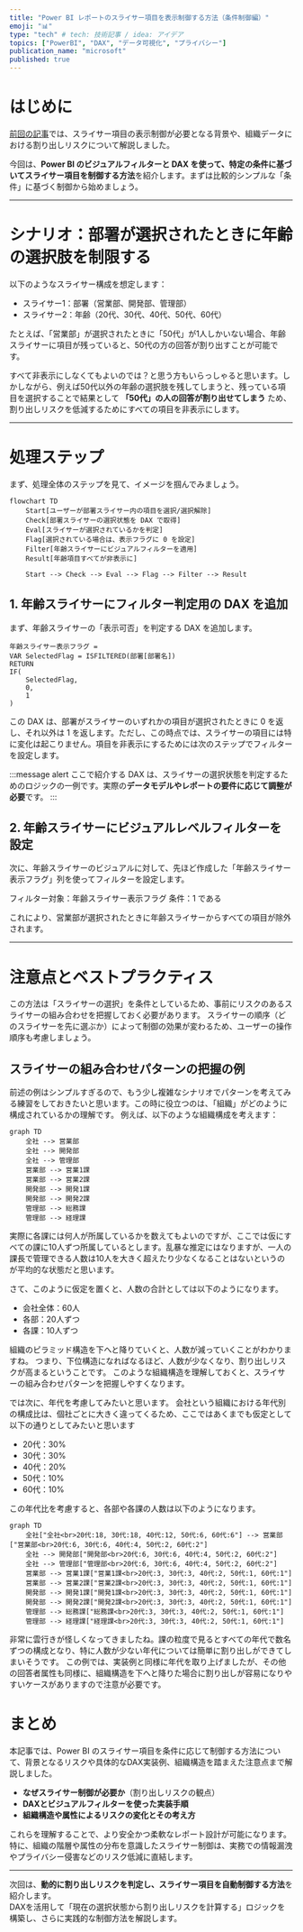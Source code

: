 ```yaml
---
title: "Power BI レポートのスライサー項目を表示制御する方法（条件制御編）"
emoji: "📊"
type: "tech" # tech: 技術記事 / idea: アイデア
topics: ["PowerBI", "DAX", "データ可視化", "プライバシー"]
publication_name: "microsoft"
published: true
---
```


# はじめに

[前回の記事](https://zenn.dev/microsoft/articles/power-bi-slicer-filtering-1)では、スライサー項目の表示制御が必要となる背景や、組織データにおける割り出しリスクについて解説しました。

今回は、**Power BI のビジュアルフィルターと DAX を使って、特定の条件に基づいてスライサー項目を制御する方法**を紹介します。まずは比較的シンプルな「条件」に基づく制御から始めましょう。

---

# シナリオ：部署が選択されたときに年齢の選択肢を制限する

以下のようなスライサー構成を想定します：

- スライサー1：部署（営業部、開発部、管理部）
- スライサー2：年齢（20代、30代、40代、50代、60代）

たとえば、「営業部」が選択されたときに「50代」が1人しかいない場合、年齢スライサーに項目が残っていると、50代の方の回答が割り出すことが可能です。

すべて非表示にしなくてもよいのでは？と思う方もいらっしゃると思います。しかしながら、例えば50代以外の年齢の選択肢を残してしまうと、残っている項目を選択することで結果として **「50代」の人の回答が割り出せてしまう** ため、割り出しリスクを低減するためにすべての項目を非表示にします。

---

# 処理ステップ
まず、処理全体のステップを見て、イメージを掴んでみましょう。

```mermaid
flowchart TD
    Start[ユーザーが部署スライサー内の項目を選択/選択解除]
    Check[部署スライサーの選択状態を DAX で取得]
    Eval[スライサーが選択されているかを判定]
    Flag[選択されている場合は、表示フラグに 0 を設定]
    Filter[年齢スライサーにビジュアルフィルターを適用]
    Result[年齢項目すべてが非表示に]

    Start --> Check --> Eval --> Flag --> Filter --> Result 
```

## 1. 年齢スライサーにフィルター判定用の DAX を追加

まず、年齢スライサーの「表示可否」を判定する DAX を追加します。

```DAX
年齢スライサー表示フラグ = 
VAR SelectedFlag = ISFILTERED(部署[部署名])
RETURN
IF(
    SelectedFlag,
    0,
    1
)
```

この DAX は、部署がスライサーのいずれかの項目が選択されたときに 0 を返し、それ以外は 1 を返します。ただし、この時点では、スライサーの項目には特に変化は起こりません。項目を非表示にするためには次のステップでフィルターを設定します。

:::message alert
ここで紹介する DAX は、スライサーの選択状態を判定するためのロジックの一例です。実際の**データモデルやレポートの要件に応じて調整が必要**です。
:::

## 2. 年齢スライサーにビジュアルレベルフィルターを設定
次に、年齢スライサーのビジュアルに対して、先ほど作成した「年齢スライサー表示フラグ」列を使ってフィルターを設定します。

フィルター対象：年齢スライサー表示フラグ
条件：1 である

これにより、営業部が選択されたときに年齢スライサーからすべての項目が除外されます。

---

# 注意点とベストプラクティス
この方法は「スライサーの選択」を条件としているため、事前にリスクのあるスライサーの組み合わせを把握しておく必要があります。
スライサーの順序（どのスライサーを先に選ぶか）によって制御の効果が変わるため、ユーザーの操作順序も考慮しましょう。

## スライサーの組み合わせパターンの把握の例
前述の例はシンプルすぎるので、もう少し複雑なシナリオでパターンを考えてみる練習をしておきたいと思います。この時に役立つのは、「組織」がどのように構成されているかの理解です。
例えば、以下のような組織構成を考えます：

```mermaid
graph TD
    全社 --> 営業部
    全社 --> 開発部
    全社 --> 管理部
    営業部 --> 営業1課
    営業部 --> 営業2課
    開発部 --> 開発1課
    開発部 --> 開発2課
    管理部 --> 総務課
    管理部 --> 経理課
```

実際に各課には何人が所属しているかを数えてもよいのですが、ここでは仮にすべての課に10人ずつ所属しているとします。乱暴な推定にはなりますが、一人の課長で管理できる人数は10人を大きく超えたり少なくなることはないというのが平均的な状態だと思います。

さて、このように仮定を置くと、人数の合計としては以下のようになります。
- 会社全体：60人
- 各部：20人ずつ
- 各課：10人ずつ

組織のピラミッド構造を下へと降りていくと、人数が減っていくことがわかりますね。
つまり、下位構造になればなるほど、人数が少なくなり、割り出しリスクが高まるということです。
このような組織構造を理解しておくと、スライサーの組み合わせパターンを把握しやすくなります。

では次に、年代を考慮してみたいと思います。
会社という組織における年代別の構成比は、個社ごとに大きく違ってくるため、ここではあくまでも仮定として以下の通りとしてみたいと思います
- 20代：30%
- 30代：30%
- 40代：20%
- 50代：10%
- 60代：10%

この年代比を考慮すると、各部や各課の人数は以下のようになります。

```mermaid
graph TD
    全社["全社<br>20代:18, 30代:18, 40代:12, 50代:6, 60代:6"] --> 営業部["営業部<br>20代:6, 30代:6, 40代:4, 50代:2, 60代:2"]
    全社 --> 開発部["開発部<br>20代:6, 30代:6, 40代:4, 50代:2, 60代:2"]
    全社 --> 管理部["管理部<br>20代:6, 30代:6, 40代:4, 50代:2, 60代:2"]
    営業部 --> 営業1課["営業1課<br>20代:3, 30代:3, 40代:2, 50代:1, 60代:1"]
    営業部 --> 営業2課["営業2課<br>20代:3, 30代:3, 40代:2, 50代:1, 60代:1"]
    開発部 --> 開発1課["開発1課<br>20代:3, 30代:3, 40代:2, 50代:1, 60代:1"]
    開発部 --> 開発2課["開発2課<br>20代:3, 30代:3, 40代:2, 50代:1, 60代:1"]
    管理部 --> 総務課["総務課<br>20代:3, 30代:3, 40代:2, 50代:1, 60代:1"]
    管理部 --> 経理課["経理課<br>20代:3, 30代:3, 40代:2, 50代:1, 60代:1"]
```

非常に雲行きが怪しくなってきましたね。課の粒度で見るとすべての年代で数名ずつの構成となり、特に人数が少ない年代については簡単に割り出しができてしまいそうです。
この例では、実装例と同様に年代を取り上げましたが、その他の回答者属性も同様に、組織構造を下へと降りた場合に割り出しが容易になりやすいケースがありますので注意が必要です。

# まとめ

本記事では、Power BI のスライサー項目を条件に応じて制御する方法について、背景となるリスクや具体的なDAX実装例、組織構造を踏まえた注意点まで解説しました。

- **なぜスライサー制御が必要か**（割り出しリスクの観点）
- **DAXとビジュアルフィルターを使った実装手順**
- **組織構造や属性によるリスクの変化とその考え方**

これらを理解することで、より安全かつ柔軟なレポート設計が可能になります。  
特に、組織の階層や属性の分布を意識したスライサー制御は、実務での情報漏洩やプライバシー侵害などのリスク低減に直結します。

---

次回は、**動的に割り出しリスクを判定し、スライサー項目を自動制御する方法**を紹介します。  
DAXを活用して「現在の選択状態から割り出しリスクを計算する」ロジックを構築し、さらに実践的な制御方法を解説します。